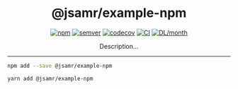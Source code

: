 <h1 align="center">@jsamr/example-npm</h1>

<p align="center">
  <a href="https://www.npmjs.com/package/@jsamr/example-npm"
    ><img
      src="https://img.shields.io/npm/v/@jsamr/example-npm"
      alt="npm"
  /></a>
  <a href="https://semver.org/spec/v2.0.0.html"
    ><img
      src="https://img.shields.io/badge/semver-2.0.0-e10079.svg"
      alt="semver"
  /></a>
  <a href="https://codecov.io/gh/example-project?flag=example-path"
    ><img
      src="https://codecov.io/gh/example-project/branch/master/graph/badge.svg?flag=example-path"
      alt="codecov"
  /></a>
  <a
    href="https://github.com/example-project/actions?query=branch%3Amaster+workflow%3Aexample-path"
    ><img
      src="https://github.com/example-project/workflows/example-path/badge.svg?branch=master"
      alt="CI"
  /></a>
  <a href="https://www.npmjs.com/package/@jsamr/example-npm">
    <img
      src="https://img.shields.io/npm/dm/@jsamr/example-npm.svg"
      alt="DL/month"
    />
  </a>
</p>

<p align="center">
  Description...
</p>

<hr/>

```sh
npm add --save @jsamr/example-npm
```

```sh
yarn add @jsamr/example-npm
```
